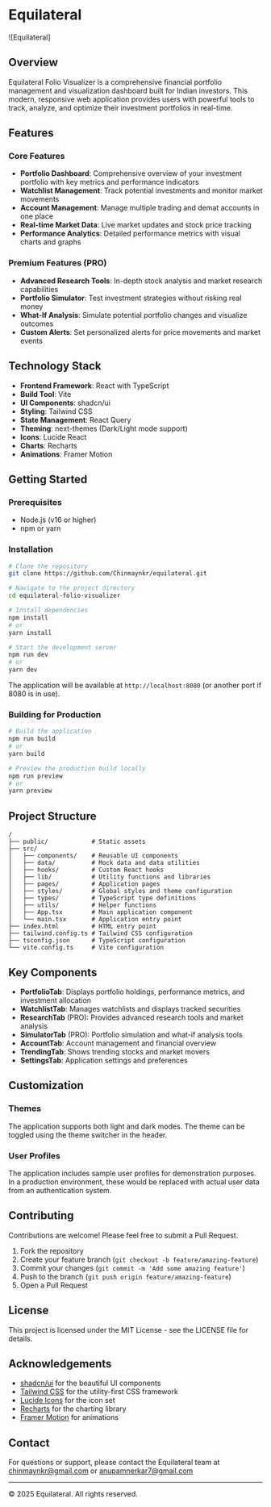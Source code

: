 # Equilateral

![Equilateral]

## Overview

Equilateral Folio Visualizer is a comprehensive financial portfolio management and visualization dashboard built for Indian investors. This modern, responsive web application provides users with powerful tools to track, analyze, and optimize their investment portfolios in real-time.

## Features

### Core Features

- **Portfolio Dashboard**: Comprehensive overview of your investment portfolio with key metrics and performance indicators
- **Watchlist Management**: Track potential investments and monitor market movements
- **Account Management**: Manage multiple trading and demat accounts in one place
- **Real-time Market Data**: Live market updates and stock price tracking
- **Performance Analytics**: Detailed performance metrics with visual charts and graphs

### Premium Features (PRO)

- **Advanced Research Tools**: In-depth stock analysis and market research capabilities
- **Portfolio Simulator**: Test investment strategies without risking real money
- **What-If Analysis**: Simulate potential portfolio changes and visualize outcomes
- **Custom Alerts**: Set personalized alerts for price movements and market events

## Technology Stack

- **Frontend Framework**: React with TypeScript
- **Build Tool**: Vite
- **UI Components**: shadcn/ui
- **Styling**: Tailwind CSS
- **State Management**: React Query
- **Theming**: next-themes (Dark/Light mode support)
- **Icons**: Lucide React
- **Charts**: Recharts
- **Animations**: Framer Motion

## Getting Started

### Prerequisites

- Node.js (v16 or higher)
- npm or yarn

### Installation

```bash
# Clone the repository
git clone https://github.com/Chinmaynkr/equilateral.git

# Navigate to the project directory
cd equilateral-folio-visualizer

# Install dependencies
npm install
# or
yarn install

# Start the development server
npm run dev
# or
yarn dev
```

The application will be available at `http://localhost:8080` (or another port if 8080 is in use).

### Building for Production

```bash
# Build the application
npm run build
# or
yarn build

# Preview the production build locally
npm run preview
# or
yarn preview
```

## Project Structure

```
/
├── public/            # Static assets
├── src/
│   ├── components/    # Reusable UI components
│   ├── data/          # Mock data and data utilities
│   ├── hooks/         # Custom React hooks
│   ├── lib/           # Utility functions and libraries
│   ├── pages/         # Application pages
│   ├── styles/        # Global styles and theme configuration
│   ├── types/         # TypeScript type definitions
│   ├── utils/         # Helper functions
│   ├── App.tsx        # Main application component
│   └── main.tsx       # Application entry point
├── index.html         # HTML entry point
├── tailwind.config.ts # Tailwind CSS configuration
├── tsconfig.json      # TypeScript configuration
└── vite.config.ts     # Vite configuration
```

## Key Components

- **PortfolioTab**: Displays portfolio holdings, performance metrics, and investment allocation
- **WatchlistTab**: Manages watchlists and displays tracked securities
- **ResearchTab** (PRO): Provides advanced research tools and market analysis
- **SimulatorTab** (PRO): Portfolio simulation and what-if analysis tools
- **AccountTab**: Account management and financial overview
- **TrendingTab**: Shows trending stocks and market movers
- **SettingsTab**: Application settings and preferences

## Customization

### Themes

The application supports both light and dark modes. The theme can be toggled using the theme switcher in the header.

### User Profiles

The application includes sample user profiles for demonstration purposes. In a production environment, these would be replaced with actual user data from an authentication system.

## Contributing

Contributions are welcome! Please feel free to submit a Pull Request.

1. Fork the repository
2. Create your feature branch (`git checkout -b feature/amazing-feature`)
3. Commit your changes (`git commit -m 'Add some amazing feature'`)
4. Push to the branch (`git push origin feature/amazing-feature`)
5. Open a Pull Request

## License

This project is licensed under the MIT License - see the LICENSE file for details.

## Acknowledgements

- [shadcn/ui](https://ui.shadcn.com/) for the beautiful UI components
- [Tailwind CSS](https://tailwindcss.com/) for the utility-first CSS framework
- [Lucide Icons](https://lucide.dev/) for the icon set
- [Recharts](https://recharts.org/) for the charting library
- [Framer Motion](https://www.framer.com/motion/) for animations

## Contact

For questions or support, please contact the Equilateral team at chinmaynkr@gmail.com or anupamnerkar7@gmail.com

---

© 2025 Equilateral. All rights reserved.
